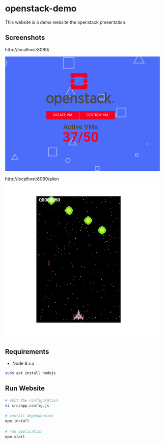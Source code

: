 # openstack-demo

This website is a demo website the openstack presentation.

## Screenshots
http://localhost:8080/

<div style="text-align:center"><img src ="https://raw.githubusercontent.com/BrunnerLivio/openstack-demo/master/.github/os.png" /></div>

http://localhost:8080/alien
<div style="text-align:center"><img src ="https://raw.githubusercontent.com/BrunnerLivio/openstack-demo/master/.github/os-alien.png" /></div>

## Requirements

- Node 8.x.x

```bash
sudo apt install nodejs
```

## Run Website


```bash
# edit the configuration
vi src/app.config.js

# install dependencies
npm install

# run application
npm start
```

